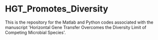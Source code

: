 # HGT_Promotes_Diversity

This is the repository for the Matlab and Python codes associated with the manuscript 'Horizontal Gene Transfer Overcomes the Diversity Limit of Competing Microbial Species'.
